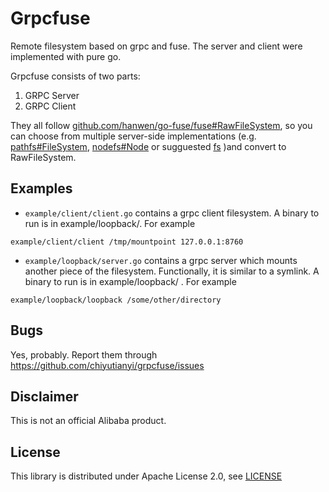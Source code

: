 # Grpcfuse

Remote filesystem based on grpc and fuse. The server and client were implemented with pure go.

Grpcfuse consists of two parts:
1. GRPC Server
2. GRPC Client

They all follow [github.com/hanwen/go-fuse/fuse#RawFileSystem](https://pkg.go.dev/github.com/hanwen/go-fuse/fuse#RawFileSystem), so you can choose from multiple server-side implementations (e.g. [pathfs#FileSystem](https://pkg.go.dev/github.com/hanwen/go-fuse/fuse/pathfs#FileSystem), [nodefs#Node](https://pkg.go.dev/github.com/hanwen/go-fuse/fuse/nodefs#Node) or sugguested [fs](https://pkg.go.dev/github.com/hanwen/go-fuse/v2/fs) )and convert to RawFileSystem.

## Examples

- `example/client/client.go` contains a grpc client filesystem. A binary to run is in example/loopback/. For example
```
example/client/client /tmp/mountpoint 127.0.0.1:8760
```
- `example/loopback/server.go` contains a grpc server which mounts another piece of the filesystem. Functionally, it is similar to a symlink. A binary to run is in example/loopback/ . For example
```
example/loopback/loopback /some/other/directory
```

## Bugs

Yes, probably.  Report them through
https://github.com/chiyutianyi/grpcfuse/issues

## Disclaimer

This is not an official Alibaba product.

## License

This library is distributed under Apache License 2.0, see [LICENSE](LICENSE)

